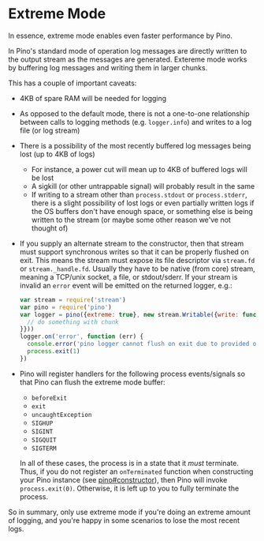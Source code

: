 # Extreme Mode

In essence, extreme mode enables even faster performance by Pino.

In Pino's standard mode of operation log messages are directly written to the
output stream as the messages are generated. Extereme mode works by buffering
log messages and writing them in larger chunks.

This has a couple of important caveats:

* 4KB of spare RAM will be needed for logging
* As opposed to the default mode, there is not a one-to-one relationship between
  calls to logging methods (e.g. `logger.info`) and writes to a log file (or log stream)
* There is a possibility of the most recently buffered log messages being lost
  (up to 4KB of logs)
  * For instance, a power cut will mean up to 4KB of buffered logs will be lost
  * A sigkill (or other untrappable signal) will probably result in the same
  * If writing to a stream other than `process.stdout` or `process.stderr`,
    there is a slight possibility of lost logs or even partially written logs if
    the OS buffers don't have enough space, or something else is being written
    to the stream (or maybe some other reason we've not thought of)
* If you supply an alternate stream to the constructor, then that stream must
  support synchronous writes so that it can be properly flushed on exit. This
  means the stream must expose its file descriptor via `stream.fd` or
  `stream._handle.fd`. Usually they have to be native (from core) stream,
  meaning a TCP/unix socket, a file, or stdout/sderr. If your stream is invalid
  an `error` event will be emitted on the returned logger, e.g.:

  ```js
  var stream = require('stream')
  var pino = require('pino')
  var logger = pino({extreme: true}, new stream.Writable({write: function (chunk) {
    // do something with chunk
  }}))
  logger.on('error', function (err) {
    console.error('pino logger cannot flush on exit due to provided output stream')
    process.exit(1)
  })
  ```
* Pino will register handlers for the following process events/signals so that
  Pino can flush the extreme mode buffer:

  + `beforeExit`
  + `exit`
  + `uncaughtException`
  + `SIGHUP`
  + `SIGINT`
  + `SIGQUIT`
  + `SIGTERM`

  In all of these cases, the process is in a state that it *must* terminate.
  Thus, if you do not register an `onTerminated` function when constructing
  your Pino instance (see [pino#constructor](API.md#constructor)), then Pino
  will invoke `process.exit(0)`. Otherwise, it is left up to you to fully
  terminate the process.

So in summary, only use extreme mode if you're doing an extreme amount of
logging, and you're happy in some scenarios to lose the most recent logs.